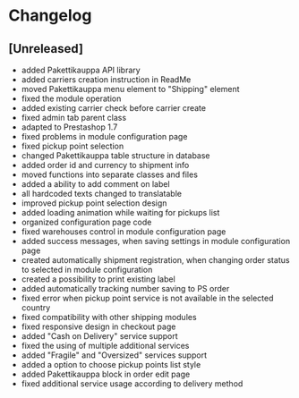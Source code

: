 # Changelog

## [Unreleased]
- added Pakettikauppa API library
- added carriers creation instruction in ReadMe
- moved Pakettikauppa menu element to "Shipping" element
- fixed the module operation
- added existing carrier check before carrier create
- fixed admin tab parent class
- adapted to Prestashop 1.7
- fixed problems in module configuration page
- fixed pickup point selection
- changed Pakettikauppa table structure in database
- added order id and currency to shipment info
- moved functions into separate classes and files
- added a ability to add comment on label
- all hardcoded texts changed to translatable
- improved pickup point selection design
- added loading animation while waiting for pickups list
- organized configuration page code
- fixed warehouses control in module configuration page
- added success messages, when saving settings in module configuration page
- created automatically shipment registration, when changing order status to selected in module configuration
- created a possibility to print existing label
- added automatically tracking number saving to PS order
- fixed error when pickup point service is not available in the selected country
- fixed compatibility with other shipping modules
- fixed responsive design in checkout page
- added "Cash on Delivery" service support
- fixed the using of multiple additional services
- added "Fragile" and "Oversized" services support
- added a option to choose pickup points list style
- added Pakettikauppa block in order edit page
- fixed additional service usage according to delivery method
